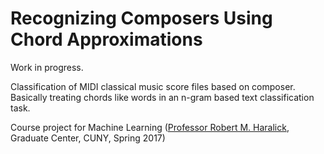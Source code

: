 # Recognizing Composers Using Chord Approximations

Work in progress.

Classification of MIDI classical music score files based on composer. Basically treating chords like words in an n-gram based text classification task.

Course project for Machine Learning ([Professor Robert M. Haralick](www.haralick.org), Graduate Center, CUNY, Spring 2017)
